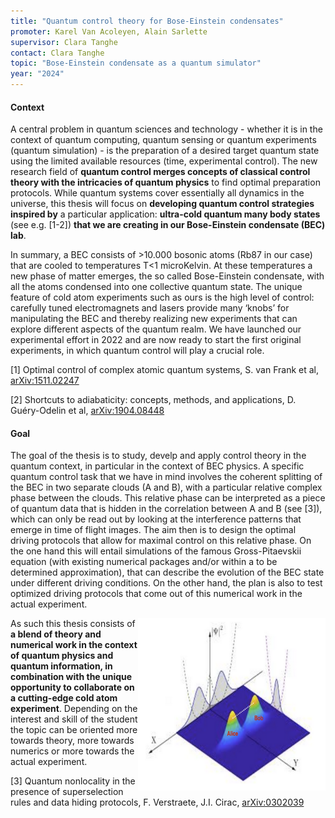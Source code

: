 ```yaml
---
title: "Quantum control theory for Bose-Einstein condensates"
promoter: Karel Van Acoleyen, Alain Sarlette
supervisor: Clara Tanghe
contact: Clara Tanghe
topic: "Bose-Einstein condensate as a quantum simulator"
year: "2024"
---
```


#### Context

A central problem in quantum sciences and technology - whether it is in the context of quantum computing, quantum sensing or quantum experiments (quantum simulation) - is the preparation of a desired target quantum state using the limited available resources (time, experimental control). The new research field of **quantum control merges concepts of classical control theory with the intricacies of quantum physics** to find optimal preparation protocols. While quantum systems cover essentially all dynamics in the universe, this thesis will focus on **developing quantum control strategies inspired by** a particular application: **ultra-cold quantum many body states** (see e.g. [1-2]) **that we are creating in our Bose-Einstein condensate (BEC) lab**.

In summary, a BEC consists of >10.000 bosonic atoms (Rb87 in our case) that are cooled to temperatures T<1 microKelvin. At these temperatures a new phase of matter emerges, the so called Bose-Einstein condensate, with all the atoms condensed into one collective quantum state. The unique feature of cold atom experiments such as ours is the high level of control: carefully tuned electromagnets and lasers provide many ‘knobs’ for manipulating the BEC and thereby realizing new experiments that can explore different aspects of the quantum realm. We have launched our experimental effort in 2022 and are now ready to start the first original experiments, in which quantum control will play a crucial role.

[1] Optimal control of complex atomic quantum systems, S. van Frank et al, [arXiv:1511.02247](https://arxiv.org/abs/1511.02247)

[2] Shortcuts to adiabaticity: concepts, methods, and applications, D. Guéry-Odelin et al,  [arXiv:1904.08448](https://arxiv.org/abs/1904.08448)

#### Goal

The goal of the thesis is to study, develp and apply control theory in the quantum context, in particular in the context of BEC physics. A specific quantum control task that we have in mind involves the coherent splitting of the BEC in two separate clouds (A and B), with a particular relative complex phase between the clouds. This relative phase can be interpreted as a piece of quantum data that is hidden in the correlation between A and B (see [3]), which can only be read out by looking at the interference patterns that emerge in time of flight images. The aim then is to design the optimal driving protocols that allow for maximal control on this relative phase. On the one hand this will entail simulations of the famous Gross-Pitaevskii equation (with existing numerical packages and/or within a to be determined approximation), that can describe the evolution of the BEC state under different driving conditions. On the other hand, the plan is also to test optimized driving protocols that come out of this numerical work in the actual experiment.

<p>
<img alt="Projected UGent logo" src="/images/thesistopics/2024/CTanghe1.png" style="float:right; width:300px" />
</p>

As such this thesis consists of **a blend of theory and numerical work in the context of quantum physics and quantum information, in combination with the unique opportunity to collaborate on a cutting-edge cold atom experiment**. Depending on the interest and skill of the student the topic can be oriented more towards theory, more towards numerics or more towards the actual experiment.   

 
[3] Quantum nonlocality in the presence of superselection rules and data hiding protocols, F. Verstraete, J.I. Cirac, [arXiv:0302039](https://arxiv.org/abs/quant-ph/0302039)